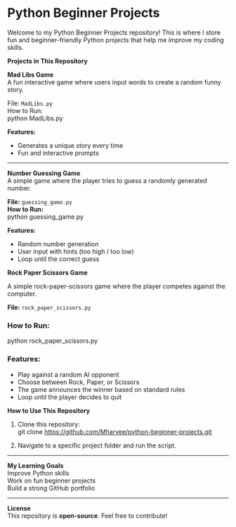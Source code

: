 # Python Beginner Projects  

Welcome to my Python Beginner Projects repository! This is where I store fun and beginner-friendly Python projects that help me improve my coding skills.  

 **Projects in This Repository** 

**Mad Libs Game**  
A fun interactive game where users input words to create a random funny story.  

File: `MadLibs.py`  
   How to Run:  
   python MadLibs.py  

 **Features:**  
-  Generates a unique story every time  
-  Fun and interactive prompts  

---

**Number Guessing Game**  
A simple game where the player tries to guess a randomly generated number.  

**File:** `guessing_game.py`  
**How to Run:**  
   python guessing_game.py  

**Features:**  
- Random number generation  
- User input with hints (too high / too low)  
- Loop until the correct guess  

**Rock Paper Scissors Game**  

A simple rock-paper-scissors game where the player competes against the computer.  

**File:** `rock_paper_scissors.py`  

### How to Run:  

python rock_paper_scissors.py

### Features:  
- Play against a random AI opponent  
- Choose between Rock, Paper, or Scissors  
- The game announces the winner based on standard rules  
- Loop until the player decides to quit  

 **How to Use This Repository**
1. Clone this repository:  
   git clone https://github.com/Mharvee/python-beginner-projects.git  

2. Navigate to a specific project folder and run the script.  

---

 **My Learning Goals**  
 Improve Python skills  
 Work on fun beginner projects  
 Build a strong GitHub portfolio  

---

 **License**  
This repository is **open-source**. Feel free to contribute!     
